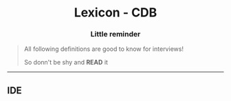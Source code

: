 # <center>Lexicon - CDB</center>
### <center>Little reminder</center>

> All following definitions are good to know for interviews!
>
> So donn't be shy and **READ** it

***
## IDE

